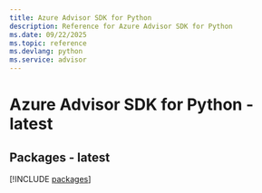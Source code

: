 ```yaml
---
title: Azure Advisor SDK for Python
description: Reference for Azure Advisor SDK for Python
ms.date: 09/22/2025
ms.topic: reference
ms.devlang: python
ms.service: advisor
---
```

# Azure Advisor SDK for Python - latest
## Packages - latest
[!INCLUDE [packages](advisor-index.md)]